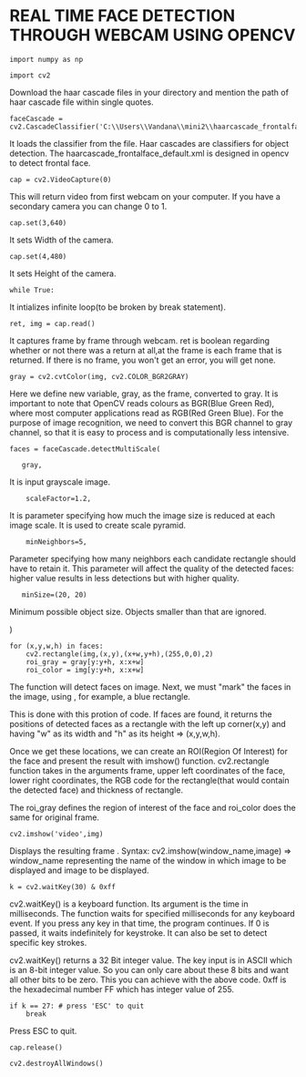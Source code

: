 ﻿# REAL TIME FACE DETECTION THROUGH WEBCAM USING OPENCV
    import numpy as np
 
    import cv2
 
 Download the haar cascade files in your directory and mention the path of haar cascade file within single quotes.
 
    faceCascade = cv2.CascadeClassifier('C:\\Users\\Vandana\\mini2\\haarcascade_frontalface_default.xml')

It loads the classifier from the file. Haar cascades are classifiers for object detection. The haarcascade_frontalface_default.xml is designed in opencv to detect frontal face.

    cap = cv2.VideoCapture(0)

This will return video from first webcam on your computer. If you have a secondary camera you can change 0 to 1.

    cap.set(3,640) 

It sets Width of the camera.

    cap.set(4,480) 

It sets Height of the camera. 

    while True:

It intializes infinite loop(to be broken by break statement).

    ret, img = cap.read()

It captures frame by frame through webcam. ret is boolean regarding whether or not there was a return at all,at the frame is each frame that is returned. If there is no frame, you won't get an error, you will get none.

    gray = cv2.cvtColor(img, cv2.COLOR_BGR2GRAY)

Here we define new variable, gray, as the frame, converted to gray. It is important to note that OpenCV reads colours as BGR(Blue Green Red), where most computer applications read as RGB(Red Green Blue). For the purpose of image recognition, we need to convert this BGR channel to gray channel, so that it is easy to process and is computationally less intensive.

    faces = faceCascade.detectMultiScale(

       gray,

It is input grayscale image.

        scaleFactor=1.2,

It is parameter specifying how much the image size is reduced at each image scale. It is used to create scale pyramid.

        minNeighbors=5,    

Parameter specifying how many neighbors each candidate rectangle should have to retain it. This parameter will affect the quality of the detected faces: higher value results in less detections but with higher quality.

       minSize=(20, 20)

Minimum possible object size. Objects smaller than that are ignored.

   )


    for (x,y,w,h) in faces:
        cv2.rectangle(img,(x,y),(x+w,y+h),(255,0,0),2)
        roi_gray = gray[y:y+h, x:x+w]
        roi_color = img[y:y+h, x:x+w]
 
 
The function will detect faces on image. Next, we must "mark" the faces in the image, using , for example,  a blue rectangle. 

This is done with this protion of code. If faces are found, it returns the positions of detected faces as a rectangle with the left up corner(x,y) and having "w" as its width and "h" as its height => (x,y,w,h). 

Once we get these locations, we can create an ROI(Region Of Interest) for the face and present the result with imshow() function. cv2.rectangle function takes in the arguments frame, upper left coordinates of the face, lower right coordinates, the RGB code for the rectangle(that would contain the detected face) and thickness of rectangle. 

The roi_gray defines the region of interest of the face and roi_color does the same for original frame.
 

    cv2.imshow('video',img)
    
Displays the resulting frame .
Syntax: cv2.imshow(window_name,image) => window_name representing the name of the window in which image to be displayed and image to be displayed.

    k = cv2.waitKey(30) & 0xff
    
cv2.waitKey() is a keyboard function. Its argument is the time in milliseconds. The function waits for specified milliseconds for any keyboard event. If you press any key in that time, the program continues. If 0 is passed, it waits indefinitely for keystroke. It can also be set to detect specific key strokes.

cv2.waitKey() returns a 32 Bit integer value. The key input is in ASCII which is an 8-bit integer value. So you can only care about these 8 bits and want all other bits to be zero. This you can achieve with the above code. 0xff is the hexadecimal number FF which has integer value of 255.
    
    if k == 27: # press 'ESC' to quit
        break

Press ESC to quit.

    cap.release()

    cv2.destroyAllWindows()
